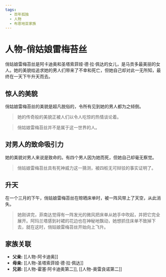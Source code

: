 ```yaml
---
tags:
  - 百年孤独
  - 人物
  - 布恩地亚家族
---
```


# 人物-俏姑娘雷梅苔丝

俏姑娘雷梅苔丝是阿卡迪奥和圣塔索菲娅·德·拉·佩达的女儿，是马贡多最美丽的女人。她的美貌给追求她的男人们带来了不幸和死亡，但她自己却对此一无所知，最终在一天下午升天而去。

## 惊人的美貌

俏姑娘雷梅苔丝的美貌是超凡脱俗的，令所有见到她的男人都为之倾倒。

> 她的传奇般的美貌正被人们以令人吃惊的热情谈论着。

> 俏姑娘雷梅苔丝并不是属于这一世界的人。

## 对男人的致命吸引力

她的美貌对男人来说是致命的。有四个男人因为她而死，但她自己却毫无察觉。

> 俏姑娘雷梅苔丝具有死神威力这一猜测，被四桩无可辩驳的事实证明了。

## 升天

在一个三月的下午，俏姑娘雷梅苔丝在晾晒床单时，被一阵风带上了天空，从此消失。

> 她刚讲完，菲南达觉得有一阵发光的微风把床单从她手中吹起，并把它完全展开。阿玛兰塔感到衬裙的花边也在神秘地飘动，她想抓住床单不致掉下去，就在这时，俏姑娘雷梅苔丝开始向上飞升。

## 家族关联

*   **父亲:** [[人物-阿卡迪奥]]
*   **母亲:** [[人物-圣塔索菲娅·德·拉·佩达]]
*   **兄弟:** [[人物-霍塞·阿卡迪奥第二]], [[人物-奥雷良诺第二]]

